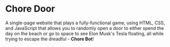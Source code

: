 # Chore Door

A single-page website that plays a fully-functional game, using HTML, CSS, and JavaScript that allows you to randomly open a door to either spend the day on the beach or go to space to see Elon Musk's Tesla floating, all while trying to escape the dreadful - **Chore Bot**!